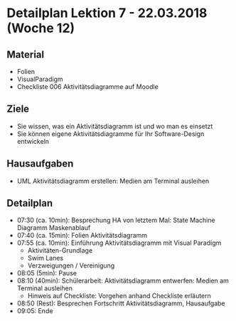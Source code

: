 Detailplan Lektion 7 - 22.03.2018 (Woche 12)
===========================================

Material
--------
* Folien
* VisualParadigm
* Checkliste 006 Aktivitätsdiagramme auf Moodle

Ziele
-----
* Sie wissen, was ein Aktivitätsdiagramm ist und wo man es einsetzt
* Sie können eigene Aktivitätsdiagramme für Ihr Software-Design entwickeln

Hausaufgaben
---------------
* UML Aktivitätsdiagramm erstellen: Medien am Terminal ausleihen

Detailplan
----------

* 07:30 (ca. 10min): Besprechung HA von letztem Mal: State Machine Diagramm Maskenablauf
* 07:40 (ca. 15min): Folien Aktivitätsdiagramm
* 07:55 (ca. 10min): Einführung Aktivitätsdiagramm mit Visual Paradigm
  * Aktivitäten-Grundlage
  * Swim Lanes
  * Verzweigungen / Vereinigung
* 08:05 (5min): Pause
* 08:10 (40min): Schülerarbeit: Aktivitätsdiagramm entwerfen: Medien am Terminal ausleihen
  * Hinweis auf Checkliste: Vorgehen anhand Checkliste erläutern
* 08:50 (Rest): Besprechen Fortschritt Aktivitätsdiagramm, Hausaufgabe
* 09:05: Ende
